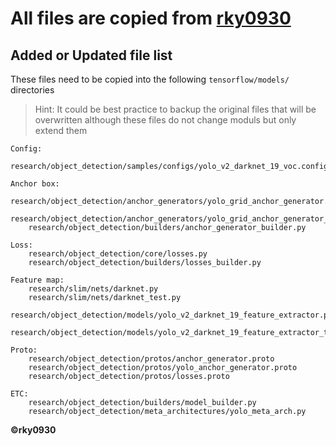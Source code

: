 # All files are copied from [rky0930](https://github.com/rky0930/models/blob/object_detection_yolo/research/object_detection/README.md)

## Added or Updated file list
These files need to be copied into the following `tensorflow/models/` directories
> Hint: It could be best practice to backup the original files that will be overwritten although these files do not change moduls but only extend them

    Config:
        research/object_detection/samples/configs/yolo_v2_darknet_19_voc.config

    Anchor box:
        research/object_detection/anchor_generators/yolo_grid_anchor_generator.py
        research/object_detection/anchor_generators/yolo_grid_anchor_generator_test.py
        research/object_detection/builders/anchor_generator_builder.py

    Loss:
        research/object_detection/core/losses.py
        research/object_detection/builders/losses_builder.py

    Feature map:
        research/slim/nets/darknet.py
        research/slim/nets/darknet_test.py
        research/object_detection/models/yolo_v2_darknet_19_feature_extractor.py
        research/object_detection/models/yolo_v2_darknet_19_feature_extractor_test.py

    Proto:
        research/object_detection/protos/anchor_generator.proto
        research/object_detection/protos/yolo_anchor_generator.proto
        research/object_detection/protos/losses.proto

    ETC:
        research/object_detection/builders/model_builder.py
        research/object_detection/meta_architectures/yolo_meta_arch.py

**©rky0930**
